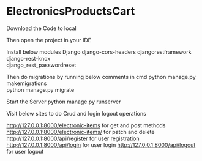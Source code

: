 # ElectronicsProductsCart

Download the Code to local

Then open the project in your IDE

Install below modules
    Django
    django-cors-headers 
    djangorestframework 
    django-rest-knox  
    django_rest_passwordreset
    
Then do migrations by running below comments in cmd 
    python manage.py makemigrations  
    python manage.py migrate   
    
Start the Server
    python manage.py runserver   
    
Visit below sites to do Crud and login logout operations

http://127.0.0.1:8000/electronic-items for get and post methods
http://127.0.0.1:8000/electronic-items/<item-id> for patch and delete
http://127.0.0.1:8000/api/register for user registration
http://127.0.0.1:8000/api/login for user login
http://127.0.0.1:8000/api/logout for user logout
